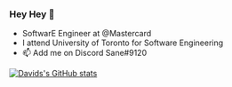 ### Hey Hey 👋

- SoftwarE Engineer at @Mastercard
- I attend University of Toronto for Software Engineering
- 📫 Add me on Discord Sane#9120

[![Davids's GitHub stats](https://github-readme-stats.vercel.app/api?username=davepetrov&count_private=true)](https://github.com/anuraghazra/github-readme-stats)

